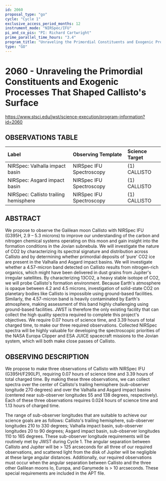 ```yaml
---
id: 2060
proposal_type: "go"
cycle: "Cycle 1"
exclusive_access_period_months: 12
instrument_mode: "NIRSpec/IFU"
pi_and_co_pis: "PI: Richard Cartwright"
prime_parallel_time_hours: "3.4"
program_title: "Unraveling the Primordial Constituents and Exogenic Processes That Shaped Callisto's Surface"
type: "GO"
---
```

# 2060 - Unraveling the Primordial Constituents and Exogenic Processes That Shaped Callisto's Surface
https://www.stsci.edu/jwst/science-execution/program-information?id=2060
## OBSERVATIONS TABLE
| Label                               | Observing Template       | Science Target |
| :---------------------------------- | :----------------------- | :------------- |
| NIRSpec: Valhalla impact basin      | NIRSpec IFU Spectroscopy | (1) CALLISTO   |
| NIRSpec: Asgard impact basin        | NIRSpec IFU Spectroscopy | (1) CALLISTO   |
| NIRSpec: Callisto trailing hemisphere | NIRSpec IFU Spectroscopy | (1) CALLISTO   |

## ABSTRACT

We propose to observe the Galilean moon Callisto with NIRSpec IFU (G395H, 2.9 – 5.3 microns) to improve our understanding of the carbon and nitrogen chemical systems operating on this moon and gain insight into the formation conditions in the Jovian subnebula. We will investigate the nature of CO2 by characterizing its spectral signature and distribution across Callisto and by determining whether primordial deposits of ‘pure' CO2 ice are present in the Valhalla and Asgard impact basins. We will investigate whether a 4.57-micron band detected on Callisto results from nitrogen-rich organics, which might have been delivered in dust grains from Jupiter's irregular satellites. By characterizing 13CO2, a heavy stable isotope of CO2, we will probe Callisto's formation environment. Because Earth's atmosphere is opaque between 4.2 and 4.5 microns, investigation of solid-state CO2 on planetary bodies like Callisto is impossible using ground-based facilities. Similarly, the 4.57-micron band is heavily contaminated by Earth's atmosphere, making assessment of this band highly challenging using ground-based facilities. JWST is therefore the only existing facility that can collect the high quality spectra required to complete this project's objectives. We require 0.07 hours of science time, and 3.39 hours of total charged time, to make our three required observations. Collected NIRSpec spectra will be highly valuable for developing the spectroscopic priorities of the NASA Europa Clipper and ESA JUICE spacecraft missions to the Jovian system, which will both make close passes of Callisto.

## OBSERVING DESCRIPTION

We propose to make three observations of Callisto with NIRSpec IFU (G395H/F290LP), requiring 0.07 hours of science time and 3.39 hours of total charged time. By making these three observations, we can collect spectra over the center of Callisto's trailing hemisphere (sub-observer longitude 270 degrees) and over the Valhalla and Asgard impact basins (centered near sub-observer longitudes 55 and 138 degrees, respectively). Each of these three observations requires 0.024 hours of science time and 1.13 hours of charged time.

The range of sub-observer longitudes that are suitable to achieve our science goals are as follows: Callisto's trailing hemisphere, sub-observer longitudes 210 to 330 degrees; Valhalla impact basin, sub-observer longitudes 20 to 90 degrees; Asgard impact basin, sub-observer longitudes 110 to 165 degrees. These sub-observer longitude requirements will be routinely met by JWST during Cycle 1. The angular separation between Callisto and Jupiter will be > 125 arcseconds for all three of our required observations, and scattered light from the disk of Jupiter will be negligible at these large angular distances. Additionally, our required observations must occur when the angular separation between Callisto and the three other Galilean moons Io, Europa, and Ganymede is > 10 arcseconds. These special requirements are included in the APT file.